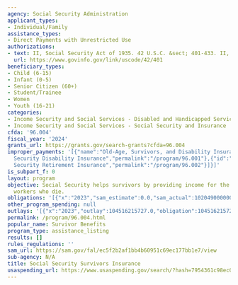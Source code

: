 ```yaml
---
agency: Social Security Administration
applicant_types:
- Individual/Family
assistance_types:
- Direct Payments with Unrestricted Use
authorizations:
- text: II, Social Security Act of 1935. 42 U.S.C. &sect; 401-433. II, as amended.
  url: https://www.govinfo.gov/link/uscode/42/401
beneficiary_types:
- Child (6-15)
- Infant (0-5)
- Senior Citizen (60+)
- Student/Trainee
- Women
- Youth (16-21)
categories:
- Income Security and Social Services - Disabled and Handicapped Services
- Income Security and Social Services - Social Security and Insurance
cfda: '96.004'
fiscal_year: '2024'
grants_url: https://grants.gov/search-grants?cfda=96.004
improper_payments: '[{"name":"Old-Age, Survivors, and Disability Insurance (OASDI)","outlays":1352425845053.0,"improper_payments":4092673091.0,"insufficient_payment":0.0,"high_priority":true,"related_programs":[{"id":"96.001","name":"Social
  Security Disability Insurance","permalink":"/program/96.001"},{"id":"96.002","name":"Social
  Security Retirement Insurance","permalink":"/program/96.002"}]}]'
is_subpart_f: 0
layout: program
objective: Social Security helps survivors by providing income for the families of
  workers who die.
obligations: '[{"x":"2023","sam_estimate":0.0,"sam_actual":102049000000.0,"usa_spending_actual":104516215727.0},{"x":"2024","sam_estimate":0.0,"sam_actual":107093000000.0,"usa_spending_actual":109199016601.0},{"x":"2025","sam_estimate":0.0,"sam_actual":0.0,"usa_spending_actual":66486808945.0}]'
other_program_spending: null
outlays: '[{"x":"2023","outlay":104516215727.0,"obligation":104516215727.0},{"x":"2024","outlay":109199016601.0,"obligation":109199016601.0},{"x":"2025","outlay":66486808945.0,"obligation":66486808945.0}]'
permalink: /program/96.004.html
popular_name: Survivor Benefits
program_type: assistance_listing
results: []
rules_regulations: ''
sam_url: https://sam.gov/fal/ec5f2b2af1bb4b60951c69ec177bb1e7/view
sub-agency: N/A
title: Social Security Survivors Insurance
usaspending_url: https://www.usaspending.gov/search/?hash=7954361c98ec09531ba4daeeff137ced
---
```

